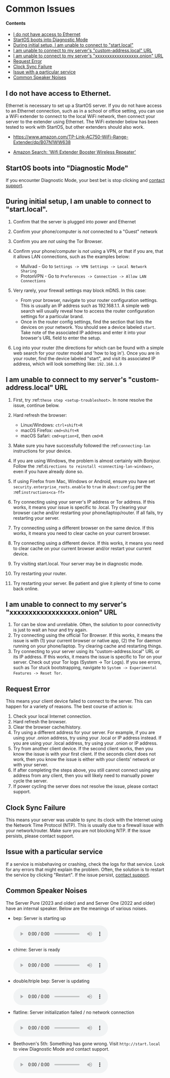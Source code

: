 # Common Issues

#### Contents

- [I do not have access to Ethernet](#i-do-not-have-access-to-ethernet)
- [StartOS boots into Diagnostic Mode](#startos-boots-into-diagnostic-mode)
- [During initial setup, I am unable to connect to "start.local"](#during-initial-setup-i-am-unable-to-connect-to-startlocal)
- [I am unable to connect to my server's "custom-address.local" URL](#i-am-unable-to-connect-to-my-servers-custom-addresslocal-url)
- [I am unable to connect to my server's "xxxxxxxxxxxxxxxxxx.onion" URL](#i-am-unable-to-connect-to-my-servers-xxxxxxxxxxxxxxxxxxonion-url)
- [Request Error](#request-error)
- [Clock Sync Failure](#clock-sync-failure)
- [Issue with a particular service](#issue-with-a-particular-service)
- [Common Speaker Noises](#common-speaker-noises)

## I do not have access to Ethernet.

Ethernet is necessary to set up a StartOS server. If you do not have access to an Ethernet connection, such as in a school or office setting, you can use a WiFi extender to connect to the local WiFi network, then connect your server to the extender using Ethernet. The WiFi extender below has been tested to work with StartOS, but other extenders should also work.

- <a href="https://www.amazon.com/TP-Link-AC750-WiFi-Range-Extender/dp/B07N1WW638" target="_blank">https://www.amazon.com/TP-Link-AC750-WiFi-Range-Extender/dp/B07N1WW638</a>

- <a href="https://www.amazon.com/s?k=Wifi-Extender-Booster-Wireless-Repeater" target="_blank">Amazon Search: 'Wifi Extender Booster Wireless Repeater'</a>

## StartOS boots into "Diagnostic Mode"

If you encounter Diagnostic Mode, your best bet is stop clicking and [contact support](./contact.md).

## During initial setup, I am unable to connect to "start.local".

1. Confirm that the server is plugged into power and Ethernet
1. Confirm your phone/computer is _not_ connected to a "Guest" network
1. Confirm you are _not_ using the Tor Browser.
1. Confirm your phone/computer is _not_ using a VPN, or that if you are, that it allows LAN connections, such as the examples below:

   - Mullvad - Go to `Settings -> VPN Settings -> Local Network Sharing`
   - ProtonVPN - Go to `Preferences -> Connection -> Allow LAN Connections`

1. Very rarely, your firewall settings may block mDNS. In this case:

   - From your browser, navigate to your router configuration settings. This is usually an IP address such as 192.168.1.1. A simple web search will usually reveal how to access the router configuration settings for a particular brand.
   - Once in the router config settings, find the section that lists the devices on your network. You should see a device labeled `start`. Take note of the associated IP address and enter it into your browser's URL field to enter the setup.

1. Log into your router (the directions for which can be found with a simple web search for your router model and 'how to log in'). Once you are in your router, find the device labeled "start", and visit its associated IP address, which will look something like: `192.168.1.9`

## I am unable to connect to my server's "custom-address.local" URL

1. First, try :ref:`these step <setup-troubleshoot>`. In none resolve the issue, continue below.
1. Hard refresh the browser:

   - Linux/Windows: `ctrl+shift+R`
   - macOS Firefox: `cmd+shift+R`
   - macOS Safari: `cmd+option+E`, then `cmd+R`

1. Make sure you have successfully followed the :ref:`connecting-lan` instructions for your device.
1. If you are using Windows, the problem is almost certainly with Bonjour. Follow the :ref:`directions to reinstall <connecting-lan-windows>`, even if you have already done so.
1. If using Firefox from Mac, Windows or Android, ensure you have set `security.enterprise_roots.enable` to `true` in `about:config` per the :ref:`instructions<ca-ff>`
1. Try connecting using your server's IP address or Tor address. If this works, it means your issue is specific to .local. Try clearing your browser cache and/or restarting your phone/laptop/router. If all fails, try restarting your server.
1. Try connecting using a different browser on the same device. If this works, it means you need to clear cache on your current browser.
1. Try connecting using a different device. If this works, it means you need to clear cache on your current browser and/or restart your current device.
1. Try visiting start.local. Your server may be in diagnostic mode.
1. Try restarting your router.
1. Try restarting your server. Be patient and give it plenty of time to come back online.

## I am unable to connect to my server's "xxxxxxxxxxxxxxxxxx.onion" URL

1. Tor can be slow and unreliable. Often, the solution to poor connectivity is just to wait an hour and try again.
1. Try connecting using the official Tor Browser. If this works, it means the issue is with (1) your current browser or native app, (2) the Tor daemon running on your phone/laptop. Try clearing cache and restarting things.
1. Try connecting to your server using its "custom-address.local" URL or its IP address. If this works, it means the issue is specific to Tor on your server. Check out your Tor logs (System -> Tor Logs). If you see errors, such as Tor stuck bootstrapping, navigate to `System -> Experimental Features -> Reset Tor`.

## Request Error

This means your client device failed to connect to the server. This can happen for a variety of reasons. The best course of action is:

1. Check your local Internet connection.
1. Hard refresh the browser.
1. Clear the browser cache/history.
1. Try using a different address for your server. For example, if you are using your .onion address, try using your .local or IP address instead. If you are using your .local address, try using your .onion or IP address.
1. Try from another client device. If the second client works, then you know the issue is with your first client. If the seconds client does not work, then you know the issue is either with your clients' network or with your server.
1. If after completing the steps above, you still cannot connect using any address from any client, then you will likely need to manually power cycle the server.
1. If power cycling the server does not resolve the issue, please contact support.

## Clock Sync Failure

This means your server was unable to sync its clock with the Internet using the Network Time Protocol (NTP). This is usually due to a firewall issue with your network/router. Make sure you are not blocking NTP. If the issue persists, please contact support.

## Issue with a particular service

If a service is misbehaving or crashing, check the logs for that service. Look for any errors that might explain the problem. Often, the solution is to restart the service by clicking "Restart". If the issue persist, [contact support](./contact.md).

## Common Speaker Noises

The Server Pure (2023 and older) and and Server One (2022 and older) have an internal speaker. Below are the meanings of various noises.

- bep: Server is starting up

  <audio controls>
    <source src="./assets/BEP.mp3" type="audio/mpeg">
    Your browser does not support the audio element.
  </audio>

- chime: Server is ready

  <audio controls>
    <source src="./assets/CHIME.mp3" type="audio/mpeg">
    Your browser does not support the audio element.
  </audio>

- double/triple bep: Server is updating

  <audio controls>
    <source src="./assets/UPDATING.mp3" type="audio/mpeg">
  </audio>

- flatline: Server initialization failed / no network connection

  <audio controls>
    <source src="./assets/FLATLINE.mp3" type="audio/mpeg">
    Your browser does not support the audio element.
  </audio>

- Beethoven's 5th: Something has gone wrong. Visit `http://start.local` to view Diagnostic Mode and contact support.

  <audio controls>
    <source src="./assets/BEETHOVEN.mp3" type="audio/mpeg">
    Your browser does not support the audio element.
  </audio>
